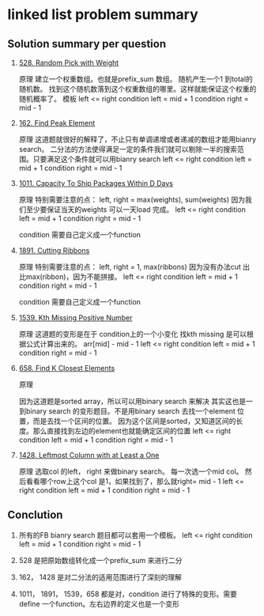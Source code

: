 # linked list problem summary

## Solution summary per question

1. [528. Random Pick with Weight](https://leetcode.com/problems/random-pick-with-weight/)

    原理
    建立一个权重数组。也就是prefix_sum 数组。
    随机产生一个1 到total的随机数。
    找到这个随机数落到这个权重数组的哪里。这样就能保证这个权重的随机概率了。
    模板
    left <= right
    condition
        left = mid + 1
    condition
        right = mid - 1

2. [162. Find Peak Element](https://leetcode.com/problems/find-peak-element/)

    原理
    这道题就很好的解释了，不止只有单调递增或者递减的数组才能用bianry search。
    二分法的方法使得满足一定的条件我们就可以剔除一半的搜索范围。只要满足这个条件就可以用bianry search
    left <= right
    condition
        left = mid + 1
    condition
        right = mid - 1

3. [1011. Capacity To Ship Packages Within D Days](https://leetcode.com/problems/capacity-to-ship-packages-within-d-days/)

    原理
    特别需要注意的点：
    left, right  = max(weights), sum(weights)
    因为我们至少要保证当天的weights 可以一天load 完成。
    left <= right
    condition
        left = mid + 1
    condition
        right = mid - 1

    condition 需要自己定义成一个function

4. [1891. Cutting Ribbons](https://leetcode.com/problems/cutting-ribbons/)

    原理
    特别需要注意的点：
    left, right  = 1, max(ribbons)
    因为没有办法cut 出比max(ribbon)，因为不能拼接。
    left <= right
    condition
        left = mid + 1
    condition
        right = mid - 1

    condition 需要自己定义成一个function

5. [1539. Kth Missing Positive Number](https://leetcode.com/problems/kth-missing-positive-number/)

    原理
    这道题的变形是在于 condition上的一个小变化
    找kth missing 是可以根据公式计算出来的。 arr[mid] - mid - 1
    left <= right
    condition
        left = mid + 1
    condition
        right = mid - 1

6. [658. Find K Closest Elements](https://leetcode.com/problems/find-k-closest-elements/)

    原理

    因为这道题是sorted array，所以可以用binary search 来解决
    其实这也是一到binary search 的变形题目。不是用binary search 去找一个element 位置，而是去找一个区间的位置。
    因为这个区间是sorted，又知道区间的长度。那么直接找到左边的element也就能确定区间的位置
    left <= right
    condition
        left = mid + 1
    condition
        right = mid - 1

7. [1428. Leftmost Column with at Least a One](https://leetcode.com/problems/leftmost-column-with-at-least-a-one/)

    原理
    选取col 的left， right 来做binary search。
    每一次选一个mid col。 然后看看哪个row上这个col 是1，如果找到了，那么就right= mid - 1
    left <= right
    condition
        left = mid + 1
    condition
        right = mid - 1

## Conclution

1. 所有的FB bianry search 题目都可以套用一个模板。
    left <= right
    condition
        left = mid + 1
    condition
        right = mid - 1

2. 528 是把原始数组转化成一个prefix_sum 来进行二分
3. 162， 1428 是对二分法的适用范围进行了深刻的理解
4. 1011， 1891， 1539，658 都是对，condition 进行了特殊的变形。需要define 一个function。左右边界的定义也是一个变形
